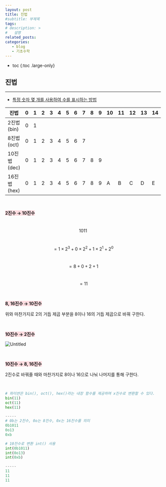 ```yaml
---
layout: post
title: 진법
#subtitle: 부제목
tags: 
# description: >
#   설명
related_posts:
categories:
   - blog
   - 기초수학
---
```


* toc
{:toc .large-only}

## 진법

---

- <u>특정 숫자 몇 개를 사용하여 수를 표시하는 방법</u>

| 진법 | 0 | 1 | 2 | 3 | 4 | 5 | 6 | 7 | 8 | 9 | 10 | 11 | 12 | 13 | 14 | 15 |
| --- | --- | --- | --- | --- | --- | --- | --- | --- | --- | --- | --- | --- | --- | --- | --- | --- |
| 2진법(bin) | 0 | 1 |  |  |  |  |  |  |  |  |  |  |  |  |  |  |
| 8진법(oct) | 0 | 1 | 2 | 3 | 4 | 5 | 6 | 7 |  |  |  |  |  |  |  |  |
| 10진법(dec) | 0 | 1 | 2 | 3 | 4 | 5 | 6 | 7 | 8 | 9 |  |  |  |  |  |  |
| 16진법(hex) | 0 | 1 | 2 | 3 | 4 | 5 | 6 | 7 | 8 | 9 | A | B | C | D | E | F |

<br>

<span style="background-color:#ffdce0">**2진수 → 10진수**</span>

&nbsp;$$1011$$

&nbsp;$$= 1\times2^3+0\times2^2+1\times2^1+2^0$$

&nbsp;$$=8+0+2+1$$

&nbsp;$$=11$$


<br>

<span style="background-color:#ffdce0">**8, 16진수 → 10진수**</span>

위와 마찬가지로 2의 거듭 제곱 부분을 8이나 16의 거듭 제곱으로 바꿔 구한다.

<br>

<span style="background-color:#ffdce0">**10진수 → 2진수**</span>

![Untitled](https://www.notion.so/image/https%3A%2F%2Fs3-us-west-2.amazonaws.com%2Fsecure.notion-static.com%2F0e7626bd-bb5f-4911-80a1-4f6458ed45e2%2FUntitled.png?table=block&id=54eb1b36-abe8-4e2b-990a-b4349917fa22&spaceId=f16113f4-95e7-4ac6-ada0-45492733c4cd&width=1960&userId=92169a94-f707-422c-af89-db4f03f6645b&cache=v2)

<br>

<span style="background-color:#ffdce0">**10진수 → 8, 16진수**</span>

2진수로 바꿔줄 때와 마찬가지로 8이나 16으로 나눠 나머지를 통해 구한다.

<br>

```python
# 파이썬은 bin(), oct(), hex()라는 내장 함수를 제공하며 x진수로 변환할 수 있다.
bin(11)
oct(11)
hex(11)

-----
# 0b는 2진수, 0o는 8진수, 0x는 16진수를 의미
0b1011
0o13
0xb

# 10진수로 변환 int() 사용
int(0b1011)
int(0o13)
int(0xb)

-----
11
11
11
```
